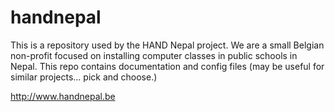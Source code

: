 handnepal
=========

This is a repository used by the HAND Nepal project. We are a small Belgian non-profit focused on installing computer classes in public schools in Nepal. This repo contains documentation and config files (may be useful for similar projects... pick and choose.)

http://www.handnepal.be
